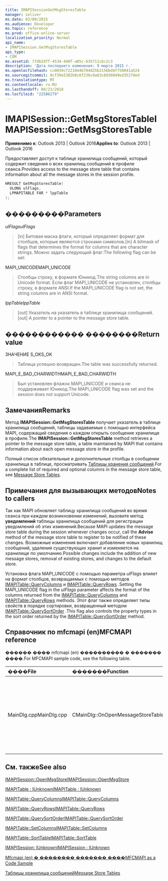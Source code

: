 ```yaml
---
title: IMAPISessionGetMsgStoresTable
manager: soliver
ms.date: 03/09/2015
ms.audience: Developer
ms.topic: reference
ms.prod: office-online-server
localization_priority: Normal
api_name:
- IMAPISession.GetMsgStoresTable
api_type:
- COM
ms.assetid: 77db2dff-4534-440f-a05c-635711cbc2c3
description: 'Дата последнего изменения: 9 марта 2015 г.'
ms.openlocfilehash: cc0039cf2210446704d25b2156bd4ff50041a524
ms.sourcegitcommit: 0cf39e5382b8c6f236c8a63c6036849ed3527ded
ms.translationtype: MT
ms.contentlocale: ru-RU
ms.lasthandoff: 08/23/2018
ms.locfileid: "22586279"
---
```

# <a name="imapisessiongetmsgstorestable"></a><span data-ttu-id="b862f-103">IMAPISession::GetMsgStoresTable</span><span class="sxs-lookup"><span data-stu-id="b862f-103">IMAPISession::GetMsgStoresTable</span></span>

  
  
<span data-ttu-id="b862f-104">**Применимо к**: Outlook 2013 | Outlook 2016</span><span class="sxs-lookup"><span data-stu-id="b862f-104">**Applies to**: Outlook 2013 | Outlook 2016</span></span> 
  
<span data-ttu-id="b862f-105">Предоставляет доступ к таблице хранилища сообщений, который содержит сведения о всех хранилищ сообщений в профиле сеанса.</span><span class="sxs-lookup"><span data-stu-id="b862f-105">Provides access to the message store table that contains information about all the message stores in the session profile.</span></span>
  
```cpp
HRESULT GetMsgStoresTable(
  ULONG ulFlags,
  LPMAPITABLE FAR * lppTable
);
```

## <a name="parameters"></a><span data-ttu-id="b862f-106">���������</span><span class="sxs-lookup"><span data-stu-id="b862f-106">Parameters</span></span>

 <span data-ttu-id="b862f-107">_ulFlags_</span><span class="sxs-lookup"><span data-stu-id="b862f-107">_ulFlags_</span></span>
  
> <span data-ttu-id="b862f-108">[in] Битовая маска флаги, который определяет формат для столбцов, которые являются строками символов.</span><span class="sxs-lookup"><span data-stu-id="b862f-108">[in] A bitmask of flags that determines the format for columns that are character strings.</span></span> <span data-ttu-id="b862f-109">Можно задать следующий флаг:</span><span class="sxs-lookup"><span data-stu-id="b862f-109">The following flag can be set:</span></span>
    
<span data-ttu-id="b862f-110">MAPI_UNICODE</span><span class="sxs-lookup"><span data-stu-id="b862f-110">MAPI_UNICODE</span></span> 
  
> <span data-ttu-id="b862f-111">Столбцы строку, в формате Юникод.</span><span class="sxs-lookup"><span data-stu-id="b862f-111">The string columns are in Unicode format.</span></span> <span data-ttu-id="b862f-112">Если флаг MAPI_UNICODE не установлен, столбцы строку, в формате ANSI.</span><span class="sxs-lookup"><span data-stu-id="b862f-112">If the MAPI_UNICODE flag is not set, the string columns are in ANSI format.</span></span>
    
 <span data-ttu-id="b862f-113">_lppTable_</span><span class="sxs-lookup"><span data-stu-id="b862f-113">_lppTable_</span></span>
  
> <span data-ttu-id="b862f-114">[out] Указатель на указатель в таблице хранилища сообщений.</span><span class="sxs-lookup"><span data-stu-id="b862f-114">[out] A pointer to a pointer to the message store table.</span></span>
    
## <a name="return-value"></a><span data-ttu-id="b862f-115">������������ ��������</span><span class="sxs-lookup"><span data-stu-id="b862f-115">Return value</span></span>

<span data-ttu-id="b862f-116">ЗНАЧЕНИЕ S_OK</span><span class="sxs-lookup"><span data-stu-id="b862f-116">S_OK</span></span> 
  
> <span data-ttu-id="b862f-117">Таблица успешно возвращен.</span><span class="sxs-lookup"><span data-stu-id="b862f-117">The table was successfully returned.</span></span>
    
<span data-ttu-id="b862f-118">MAPI_E_BAD_CHARWIDTH</span><span class="sxs-lookup"><span data-stu-id="b862f-118">MAPI_E_BAD_CHARWIDTH</span></span> 
  
> <span data-ttu-id="b862f-119">Был установлен флажок MAPI_UNICODE и сеанса не поддерживает Юникод.</span><span class="sxs-lookup"><span data-stu-id="b862f-119">The MAPI_UNICODE flag was set and the session does not support Unicode.</span></span>
    
## <a name="remarks"></a><span data-ttu-id="b862f-120">Замечания</span><span class="sxs-lookup"><span data-stu-id="b862f-120">Remarks</span></span>

<span data-ttu-id="b862f-121">Метод **IMAPISession::GetMsgStoresTable** получает указатель в таблице хранилища сообщений, таблицы задаваемые с помощью интерфейса MAPI, содержащий сведения о каждом открыть сообщение хранилище в профиле.</span><span class="sxs-lookup"><span data-stu-id="b862f-121">The **IMAPISession::GetMsgStoresTable** method retrieves a pointer to the message store table, a table maintained by MAPI that contains information about each open message store in the profile.</span></span> 
  
<span data-ttu-id="b862f-122">Полный список обязательные и дополнительные столбцы в сообщении хранилища в таблице, просматривать [Таблицы хранения сообщений](message-store-tables.md).</span><span class="sxs-lookup"><span data-stu-id="b862f-122">For a complete list of required and optional columns in the message store table, see [Message Store Tables](message-store-tables.md).</span></span> 
  
## <a name="notes-to-callers"></a><span data-ttu-id="b862f-123">Примечания для вызывающих методов</span><span class="sxs-lookup"><span data-stu-id="b862f-123">Notes to callers</span></span>

<span data-ttu-id="b862f-124">Так как MAPI обновляет таблицу хранилища сообщений во время сеанса при каждом возникновении изменений, вызовите метод **уведомлений** таблицы хранилища сообщений для регистрации уведомлений об этих изменений.</span><span class="sxs-lookup"><span data-stu-id="b862f-124">Because MAPI updates the message store table during the session whenever changes occur, call the **Advise** method of the message store table to register to be notified of these changes.</span></span> <span data-ttu-id="b862f-125">Возможные изменения включают добавление новых хранилищ сообщений, удаления существующих хранит и изменяется на хранилище по умолчанию.</span><span class="sxs-lookup"><span data-stu-id="b862f-125">Possible changes include the addition of new message stores, removal of existing stores, and changes to the default store.</span></span> 
  
<span data-ttu-id="b862f-126">Установка флага MAPI_UNICODE с помощью параметра _ulFlags_ влияет на формат столбцов, возвращаемых с помощью методов [IMAPITable::QueryColumns](imapitable-querycolumns.md) и [IMAPITable::QueryRows](imapitable-queryrows.md) .</span><span class="sxs-lookup"><span data-stu-id="b862f-126">Setting the MAPI_UNICODE flag in the  _ulFlags_ parameter affects the format of the columns returned from the [IMAPITable::QueryColumns](imapitable-querycolumns.md) and [IMAPITable::QueryRows](imapitable-queryrows.md) methods.</span></span> <span data-ttu-id="b862f-127">Этот флаг также определяет типы свойств в порядке сортировки, возвращенный методом [IMAPITable::QuerySortOrder](imapitable-querysortorder.md) .</span><span class="sxs-lookup"><span data-stu-id="b862f-127">This flag also controls the property types in the sort order returned by the [IMAPITable::QuerySortOrder](imapitable-querysortorder.md) method.</span></span> 
  
## <a name="mfcmapi-reference"></a><span data-ttu-id="b862f-128">Справочник по mfcmapi (en)</span><span class="sxs-lookup"><span data-stu-id="b862f-128">MFCMAPI reference</span></span>

<span data-ttu-id="b862f-129">������ ���� mfcmapi (en) ���������� � ������� ����.</span><span class="sxs-lookup"><span data-stu-id="b862f-129">For MFCMAPI sample code, see the following table.</span></span>
  
|<span data-ttu-id="b862f-130">**����**</span><span class="sxs-lookup"><span data-stu-id="b862f-130">**File**</span></span>|<span data-ttu-id="b862f-131">**�������**</span><span class="sxs-lookup"><span data-stu-id="b862f-131">**Function**</span></span>|<span data-ttu-id="b862f-132">**�����������**</span><span class="sxs-lookup"><span data-stu-id="b862f-132">**Comment**</span></span>|
|:-----|:-----|:-----|
|<span data-ttu-id="b862f-133">MainDlg.cpp</span><span class="sxs-lookup"><span data-stu-id="b862f-133">MainDlg.cpp</span></span>  <br/> |<span data-ttu-id="b862f-134">CMainDlg::OnOpenMessageStoreTable</span><span class="sxs-lookup"><span data-stu-id="b862f-134">CMainDlg::OnOpenMessageStoreTable</span></span>  <br/> |<span data-ttu-id="b862f-135">Mfcmapi (en) использует метод **IMAPISession::GetMsgStoresTable** для получения таблицы хранилища сообщений, чтобы он отображался в диалоговом окне основной mfcmapi (en).</span><span class="sxs-lookup"><span data-stu-id="b862f-135">MFCMAPI uses the **IMAPISession::GetMsgStoresTable** method to obtain the message store table so that it can be rendered in the main dialog box of MFCMAPI.</span></span>  <br/> |
   
## <a name="see-also"></a><span data-ttu-id="b862f-136">См. также</span><span class="sxs-lookup"><span data-stu-id="b862f-136">See also</span></span>



[<span data-ttu-id="b862f-137">IMAPISession::OpenMsgStore</span><span class="sxs-lookup"><span data-stu-id="b862f-137">IMAPISession::OpenMsgStore</span></span>](imapisession-openmsgstore.md)
  
[<span data-ttu-id="b862f-138">IMAPITable : IUnknown</span><span class="sxs-lookup"><span data-stu-id="b862f-138">IMAPITable : IUnknown</span></span>](imapitableiunknown.md)
  
[<span data-ttu-id="b862f-139">IMAPITable::QueryColumns</span><span class="sxs-lookup"><span data-stu-id="b862f-139">IMAPITable::QueryColumns</span></span>](imapitable-querycolumns.md)
  
[<span data-ttu-id="b862f-140">IMAPITable::QueryRows</span><span class="sxs-lookup"><span data-stu-id="b862f-140">IMAPITable::QueryRows</span></span>](imapitable-queryrows.md)
  
[<span data-ttu-id="b862f-141">IMAPITable::QuerySortOrder</span><span class="sxs-lookup"><span data-stu-id="b862f-141">IMAPITable::QuerySortOrder</span></span>](imapitable-querysortorder.md)
  
[<span data-ttu-id="b862f-142">IMAPITable::SetColumns</span><span class="sxs-lookup"><span data-stu-id="b862f-142">IMAPITable::SetColumns</span></span>](imapitable-setcolumns.md)
  
[<span data-ttu-id="b862f-143">IMAPITable::SortTable</span><span class="sxs-lookup"><span data-stu-id="b862f-143">IMAPITable::SortTable</span></span>](imapitable-sorttable.md)
  
[<span data-ttu-id="b862f-144">IMAPISession: IUnknown</span><span class="sxs-lookup"><span data-stu-id="b862f-144">IMAPISession : IUnknown</span></span>](imapisessioniunknown.md)


[<span data-ttu-id="b862f-145">Mfcmapi (en) � �������� ������� ����</span><span class="sxs-lookup"><span data-stu-id="b862f-145">MFCMAPI as a Code Sample</span></span>](mfcmapi-as-a-code-sample.md)
  
[<span data-ttu-id="b862f-146">Таблицы хранилища сообщений</span><span class="sxs-lookup"><span data-stu-id="b862f-146">Message Store Tables</span></span>](message-store-tables.md)

